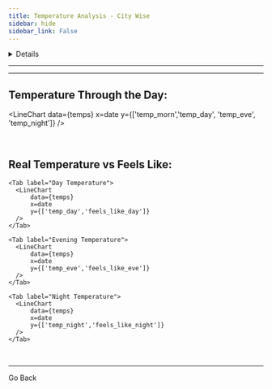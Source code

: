 ```yaml
---
title: Temperature Analysis - City Wise
sidebar: hide
sidebar_link: False
---
```


<Details title='Queries'>

  ```sql max_min_avg_temp
    SELECT 
        MAX(temp_max) AS max_temp,
        MIN(temp_min) AS min_temp,
        AVG(temp_max) AS avg_temp
    FROM weather_warehouse.fact as f
    INNER JOIN weather_warehouse.dim_cities AS c
    ON f.city_id = c.city_id;
    WHERE c.city like '${inputs.city_name_search}'
  ```
  ```sql avg_feelslike
    SELECT AVG(feels_like_day) as feels_like_average
    FROM weather_warehouse.fact as f
    INNER JOIN weather_warehouse.dim_cities AS c
    ON f.city_id = c.city_id;
    WHERE c.city like '${inputs.city_name_search}'
  ```
  ```sql temps
    SELECT 
      AVG(temp_morn) AS temp_morn,
      AVG(temp_day) AS temp_day,
      AVG(temp_eve) AS temp_eve,
      AVG(temp_night) AS temp_night,
      AVG(feels_like_morn) AS feels_like_morn,
      AVG(feels_like_day) AS feels_like_day,
      AVG(feels_like_eve) AS feels_like_eve,
      AVG(feels_like_night) AS feels_like_night,
      "date"
    FROM weather_warehouse.fact as f
    INNER JOIN weather_warehouse.dim_cities AS c
    ON f.city_id = c.city_id;
    WHERE c.city like '${inputs.city_name_search}'
    GROUP BY "date"
  ```

</Details>

<TextInput
    name=city_name_search
    title="City Search"
    defaultValue="Paris"
/>

<hr>
<BigValue
  data={max_min_avg_temp} 
  value=avg_temp
  title="Avg Temperature (&deg;C)"
/> 

<BigValue 
  data={max_min_avg_temp} 
  value=max_temp
  title="Max Temperature (&deg;C)"
/> 

<BigValue 
  data={max_min_avg_temp} 
  value=min_temp
  title="Min Temperature (&deg;C)"
/>

<BigValue 
  data={avg_feelslike} 
  value=feels_like_average
  title="Feels Like Average (&deg;C)"
/>
<hr>

## Temperature Through the Day:

<LineChart 
    data={temps}
    x=date
    y={['temp_morn','temp_day', 'temp_eve', 'temp_night']}
/> 

<br>

## Real Temperature vs Feels Like:

<Tabs>
    <Tab label="Morning Temperature">
      <LineChart 
          data={temps}
          x=date
          y={['temp_morn','feels_like_morn']}
      />  
    </Tab>

    <Tab label="Day Temperature">
      <LineChart 
          data={temps}
          x=date
          y={['temp_day','feels_like_day']} 
      />  
    </Tab>

    <Tab label="Evening Temperature">
      <LineChart 
          data={temps}
          x=date
          y={['temp_eve','feels_like_eve']} 
      />  
    </Tab>

    <Tab label="Night Temperature">
      <LineChart 
          data={temps}
          x=date
          y={['temp_night','feels_like_night']} 
      />  
    </Tab>
</Tabs>

<br>
<hr>

<LinkButton url='/temperature'>
  Go Back
</LinkButton>